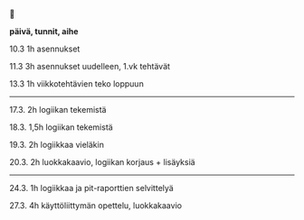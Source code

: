 :hamster:

**päivä, tunnit, aihe**

10.3		1h		asennukset

11.3		3h		asennukset uudelleen, 1.vk tehtävät

13.3		1h		viikkotehtävien teko loppuun

-----------------------------

17.3.		2h		logiikan tekemistä

18.3.		1,5h		logiikan tekemistä

19.3. 		2h		logiikkaa vieläkin

20.3.		2h		luokkakaavio, logiikan korjaus + lisäyksiä

-----------------------------

24.3.		1h		logiikkaa ja pit-raporttien selvittelyä

27.3.		4h		käyttöliittymän opettelu, luokkakaavio
